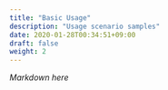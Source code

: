 ```yaml
---
title: "Basic Usage"
description: "Usage scenario samples"
date: 2020-01-28T00:34:51+09:00
draft: false
weight: 2
---
```


*Markdown here*
